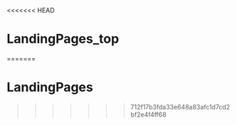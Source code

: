 <<<<<<< HEAD
# LandingPages_top
=======
# LandingPages
>>>>>>> 712f17b3fda33e648a83afc1d7cd2bf2e4f4ff68
